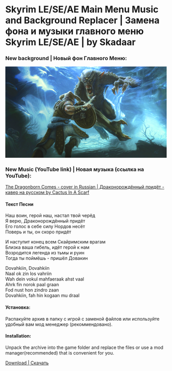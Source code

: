 <h1>Skyrim LE/SE/AE Main Menu Music and Background Replacer | Замена фона и музыки главного меню Skyrim LE/SE/AE | by Skadaar</h1>

<h3>New background | Новый фон Главного Меню:</h3>

![Alt text](img/background.png)

<h3>New Music (YouTube link) | Новая музыка (ссылка на YouTube):</h3>

[The Dragonborn Comes - cover in Russian | Драконорождённый придёт - кавер на русском by Cactus In A Scarf](https://youtu.be/vdUbjpFvumI?si=BsbrIRwH5Fcggj9i/)

<h4>Текст Песни</h4>
<p>Наш воин, герой наш, настал твой черёд<br/>
Я верю, Драконорождённый придёт<br/>
Его голос в себе силу Нордов несёт<br/>
Поверь и ты, он скоро придёт
</p>
<p>И наступит конец всем Скайримским врагам<br/>
Близка ваша гибель, идёт герой к нам<br/>
Возродится легенда из тьмы и руин<br/>
Тогда ты поймёшь - пришёл Довакин
</p>
<p>Dovahkiin, Dovahkiin<br/>
Naal ok zin los vahriin<br/>
Wah dein vokul mahfaeraak ahst vaal<br/>
Ahrk fin norok paal graan<br/>
Fod nust hon zindro zaan<br/>
Dovahkiin, fah hin kogaan mu draal<br/>
</p>

<h4>Установка:</h4>
<p>Распакуйте архив в папку с игрой с заменой файлов или используйте удобный вам мод менеджер (рекоммендовано).</p>

<h4>Installation:</h4>
<p>Unpack the archive into the game folder and replace the files or use a mod manager(recommended) that is convenient for you.</p>

[Download | Скачать](.file/Skyrim%20Main%20Menu%20Music%20and%20Background%20Replacer%20by%20Skadaar.rar)


